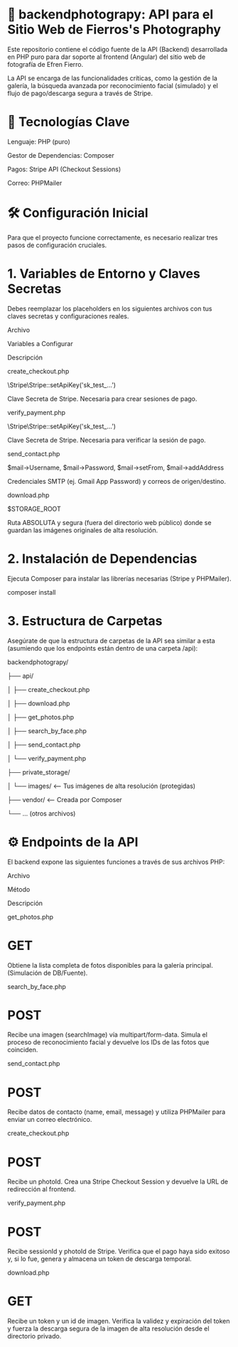 # 📸 backendphotograpy: API para el Sitio Web de Fierros's Photography
Este repositorio contiene el código fuente de la API (Backend) desarrollada en PHP puro para dar soporte al frontend (Angular) del sitio web de fotografía de Efren Fierro.

La API se encarga de las funcionalidades críticas, como la gestión de la galería, la búsqueda avanzada por reconocimiento facial (simulado) y el flujo de pago/descarga segura a través de Stripe.

# 🚀 Tecnologías Clave
Lenguaje: PHP (puro)

Gestor de Dependencias: Composer

Pagos: Stripe API (Checkout Sessions)

Correo: PHPMailer

# 🛠️ Configuración Inicial
Para que el proyecto funcione correctamente, es necesario realizar tres pasos de configuración cruciales.

# 1. Variables de Entorno y Claves Secretas
Debes reemplazar los placeholders en los siguientes archivos con tus claves secretas y configuraciones reales.

Archivo

Variables a Configurar

Descripción

create_checkout.php

\Stripe\Stripe::setApiKey('sk_test_...')

Clave Secreta de Stripe. Necesaria para crear sesiones de pago.

verify_payment.php

\Stripe\Stripe::setApiKey('sk_test_...')

Clave Secreta de Stripe. Necesaria para verificar la sesión de pago.

send_contact.php

$mail->Username, $mail->Password, $mail->setFrom, $mail->addAddress

Credenciales SMTP (ej. Gmail App Password) y correos de origen/destino.

download.php

$STORAGE_ROOT

Ruta ABSOLUTA y segura (fuera del directorio web público) donde se guardan las imágenes originales de alta resolución.

# 2. Instalación de Dependencias
Ejecuta Composer para instalar las librerías necesarias (Stripe y PHPMailer).

composer install

# 3. Estructura de Carpetas
Asegúrate de que la estructura de carpetas de la API sea similar a esta (asumiendo que los endpoints están dentro de una carpeta /api):

backendphotograpy/


├── api/


│   ├── create_checkout.php


│   ├── download.php


│   ├── get_photos.php


│   ├── search_by_face.php


│   ├── send_contact.php


│   └── verify_payment.php


├── private_storage/


│   └── images/  <-- Tus imágenes de alta resolución (protegidas)


├── vendor/      <-- Creada por Composer


└── ... (otros archivos)



# ⚙️ Endpoints de la API
El backend expone las siguientes funciones a través de sus archivos PHP:

Archivo

Método

Descripción

get_photos.php

# GET

Obtiene la lista completa de fotos disponibles para la galería principal. (Simulación de DB/Fuente).

search_by_face.php

# POST

Recibe una imagen (searchImage) vía multipart/form-data. Simula el proceso de reconocimiento facial y devuelve los IDs de las fotos que coinciden.

send_contact.php

# POST

Recibe datos de contacto (name, email, message) y utiliza PHPMailer para enviar un correo electrónico.

create_checkout.php

# POST

Recibe un photoId. Crea una Stripe Checkout Session y devuelve la URL de redirección al frontend.

verify_payment.php

# POST

Recibe sessionId y photoId de Stripe. Verifica que el pago haya sido exitoso y, si lo fue, genera y almacena un token de descarga temporal.

download.php

# GET

Recibe un token y un id de imagen. Verifica la validez y expiración del token y fuerza la descarga segura de la imagen de alta resolución desde el directorio privado.
